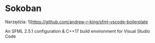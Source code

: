 # Sokoban

Narzędzia:
1)https://github.com/andrew-r-king/sfml-vscode-boilerplate

An SFML 2.5.1 configuration & C++17 build environment for Visual Studio Code